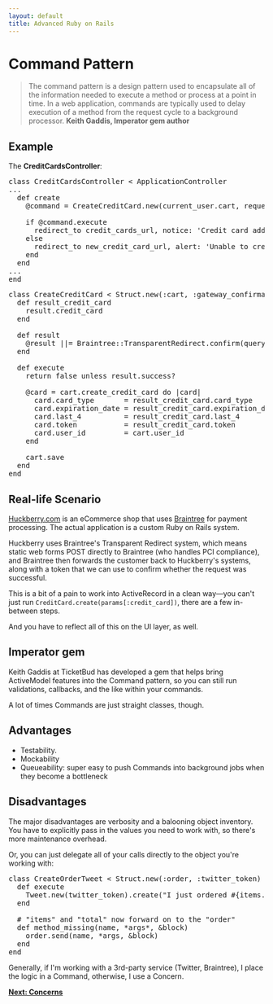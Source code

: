 ```yaml
---
layout: default
title: Advanced Ruby on Rails
---
```


# Command Pattern

> The command pattern is a design pattern used to encapsulate all of the information needed to execute a method or process at a point in time. In a web application, commands are typically used to delay execution of a method from the request cycle to a background processor. **Keith Gaddis, Imperator gem author**

## Example

The **CreditCardsController**:

<pre>
class CreditCardsController &lt; ApplicationController
...
  def create
    @command = CreateCreditCard.new(current_user.cart, request.query_string)

    if @command.execute
      redirect_to credit_cards_url, notice: 'Credit card added'
    else
      redirect_to new_credit_card_url, alert: 'Unable to create card'
    end
  end
...
end
</pre>

<pre>
class CreateCreditCard &lt; Struct.new(:cart, :gateway_confirmation)
  def result_credit_card
    result.credit_card
  end

  def result
    @result ||= Braintree::TransparentRedirect.confirm(query)
  end

  def execute
    return false unless result.success?

    @card = cart.create_credit_card do |card|
      card.card_type       = result_credit_card.card_type
      card.expiration_date = result_credit_card.expiration_date
      card.last_4          = result_credit_card.last_4
      card.token           = result_credit_card.token
      card.user_id         = cart.user_id
    end

    cart.save
  end
end
</pre>


## Real-life Scenario

[Huckberry.com](https://secure.huckberry.com/) is an eCommerce shop that uses [Braintree](https://www.braintreepayments.com/) for payment processing.  The actual application is a custom Ruby on Rails system.

Huckberry uses Braintree's Transparent Redirect system, which means static web forms POST directly to Braintree (who handles PCI compliance), and Braintree then forwards the customer back to Huckberry's systems, along with a token that we can use to confirm whether the request was successful.

This is a bit of a pain to work into ActiveRecord in a clean way—you can't just run `CreditCard.create(params[:credit_card])`, there are a few in-between steps.

And you have to reflect all of this on the UI layer, as well.

## Imperator gem

Keith Gaddis at TicketBud has developed a gem that helps bring ActiveModel features into the Command pattern, so you can still run validations, callbacks, and the like within your commands.

A lot of times Commands are just straight classes, though.

## Advantages

* Testability.
* Mockability
* Queueability: super easy to push Commands into background jobs when they become a bottleneck

## Disadvantages

The major disadvantages are verbosity and a balooning object inventory. You have to explicitly pass in the values you need to work with, so there's more maintenance overhead.  

Or, you can just delegate all of your calls directly to the object you're working with:

<pre>
class CreateOrderTweet &lt; Struct.new(:order, :twitter_token)
  def execute
    Tweet.new(twitter_token).create("I just ordered #{items.pluck(:name).join(',')} for $#{total}!")
  end

  # "items" and "total" now forward on to the "order"
  def method_missing(name, *args*, &amp;block)
    order.send(name, *args, &amp;block)
  end
end
</pre>

Generally, if I'm working with a 3rd-party service (Twitter, Braintree), I place the logic in a Command, otherwise, I use a Concern.

**[Next: Concerns](concerns.html)**
